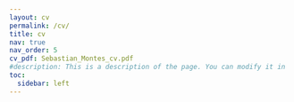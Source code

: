 ```yaml
---
layout: cv
permalink: /cv/
title: cv
nav: true
nav_order: 5
cv_pdf: Sebastian_Montes_cv.pdf
#description: This is a description of the page. You can modify it in '_pages/cv.md'. You can also change or remove the top pdf download button.
toc:
  sidebar: left
---
```

